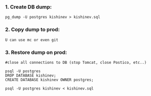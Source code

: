 ### 1. Create DB dump:
``pg_dump -U postgres kishinev > kishinev.sql``

### 2. Copy dump to prod:
`U can use mc or even git`

### 3. Restore dump on prod:
```
#close all connections to DB (stop Tomcat, close Postico, etc..)

psql -U postgres
DROP DATABASE kishinev;
CREATE DATABASE kishinev OWNER postgres;

psql -U postgres kishinev < kishinev.sql
```